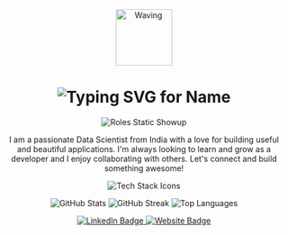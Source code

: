 <div align="center">
  <!-- Waving Hand GIF -->
  <img src="https://user-images.githubusercontent.com/74038190/229202350-f80e643a-f126-4076-a077-3e5f187a5509.gif" width="100px" alt="Waving" />

  <!-- Name typed once on top -->
  <h1>
    <img src="https://readme-typing-svg.demolab.com?font=Fira+Code&pause=1000&color=F7F7F7&center=true&width=500&lines=Hello+there%2C+I'm+Anush+S+Jathan!&loop=false" alt="Typing SVG for Name" />
  </h1>

  <!-- Roles appear instantly after delay below -->
  <img src="https://readme-typing-svg.demolab.com?font=Fira+Code&duration=1&pause=6000&color=F7F7F7&center=true&width=500&lines=Data+Scientist;Data+Analyst;AI+Enthusiast&loop=false" alt="Roles Static Showup" />

  <p>
    I am a passionate Data Scientist from India with a love for building useful and beautiful applications. I'm always looking to learn and grow as a developer and I enjoy collaborating with others. Let's connect and build something awesome!
  </p>

  <!-- Tech Stack - All icons in one img with no line breaks -->
  <p align="center">
    <img src="https://skillicons.dev/icons?i=html,css,js,tailwind,python,r,numpy,pandas,scikitlearn,powerbi,tableau,flask,django,streamlit,gradio,git,github,vscode,netlify,mysql,docker,gcp" alt="Tech Stack Icons" />
  </p>

  <!-- GitHub Stats -->
  <p align="center">
    <img src="https://github-readme-stats.vercel.app/api?username=NeoASJ&show_icons=true&theme=tokyonight&hide_border=true&count_private=true" alt="GitHub Stats" />
    <img src="https://github-readme-streak-stats.herokuapp.com/?user=NeoASJ&theme=tokyonight&hide_border=true" alt="GitHub Streak" />
    <img src="https://github-readme-stats.vercel.app/api/top-langs/?username=NeoASJ&layout=compact&theme=tokyonight&hide_border=true" alt="Top Languages" />
  </p>

  <!-- Connect Links -->
  <p align="center">
    <a href="https://www.linkedin.com/in/anush-s-jathan" target="_blank">
      <img src="https://img.shields.io/badge/LinkedIn-0077B5?style=for-the-badge&logo=linkedin&logoColor=white" alt="LinkedIn Badge" />
    </a>
    <a href="https://neaasj.netlify.app" target="_blank">
      <img src="https://img.shields.io/badge/Website-FF5733?style=for-the-badge&logo=google-chrome&logoColor=white" alt="Website Badge" />
    </a>
  </p>
</div>
